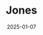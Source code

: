 ---  
layout: startup_page  
title: "Jones"  
id: "getjones.com"  
permalink: "/jonesgetjones.com01072025/"  
website: "https://www.getjones.com"  
funding_round: "Series B"  
funding_amount: "$15M"  
investors: "NewSpring Capital, Hetz Ventures, Camber Creek, Khosla Ventures, JLL Spark, DivcoWest Ventures, Rudin Ventures, Ground Up Ventures"  
about: "Jones is an AI-driven vertical software company that helps real estate and construction clients accelerate insurance certificate collection, verify compliance, and integrate with ERP systems. Its AI-powered agents automate tasks, reduce manual workload, and offer autonomous decision-making, improving efficiency and mitigating insurance claims."  
markets: "Real Estate, Construction, Insurance, AI, Fintech"  
hq: "New York, New York, United States"  
founded_year: ""  
linkedin: ""  
twitter: ""  
instagram: ""  
facebook: ""  
crunchbase: ""  
pitchbook: ""  

date_display: "07-Jan-2025"  
date: "2025-01-07"

# SEO Optimization  
meta_title: "Jones - Series B Funding ($15M)"  
meta_description: "Jones, Jones is an AI-driven vertical software company that helps real estate and construction clients accelerate insurance certificate collection, verify co..."  
meta_keywords: "Jones, Real Estate, Construction, Insurance, AI, Fintech, Series B funding"  
canonical_url: "https://startup.projectstartups.com/jonesgetjones.com01072025/"  
---
